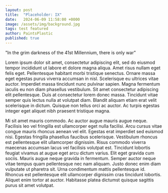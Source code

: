 ```yaml
---
layout: post
title:  "Placeholder: IX"
date:   2024-06-09 11:58:00 +0000
image: /assets/img/background.jpg
tags: test featured
author: PaintsPlastic
published: true
---
```


"In the grim darkness of the 41st Millennium, there is only war"

Lorem ipsum dolor sit amet, consectetur adipiscing elit, sed do eiusmod tempor incididunt ut labore et dolore magna aliqua. Amet risus nullam eget felis eget. Pellentesque habitant morbi tristique senectus. Ornare massa eget egestas purus viverra accumsan in nisl. Scelerisque eu ultrices vitae auctor. Imperdiet massa tincidunt nunc pulvinar sapien. Magna fermentum iaculis eu non diam phasellus vestibulum. Sit amet consectetur adipiscing elit pellentesque. Duis at consectetur lorem donec massa. Tincidunt vitae semper quis lectus nulla at volutpat diam. Blandit aliquam etiam erat velit scelerisque in dictum. Quisque non tellus orci ac auctor. Ac turpis egestas integer eget aliquet nibh praesent tristique magna.

Mi sit amet mauris commodo. Ac auctor augue mauris augue neque. Facilisis leo vel fringilla est ullamcorper eget nulla facilisi. Arcu cursus vitae congue mauris rhoncus aenean vel elit. Egestas erat imperdiet sed euismod nisi. Egestas fringilla phasellus faucibus scelerisque. Vestibulum rhoncus est pellentesque elit ullamcorper dignissim. Risus commodo viverra maecenas accumsan lacus vel facilisis volutpat est. Tincidunt lobortis feugiat vivamus at augue eget arcu dictum varius. Elit eget gravida cum sociis. Mauris augue neque gravida in fermentum. Semper auctor neque vitae tempus quam pellentesque nec nam aliquam. Justo donec enim diam vulputate ut pharetra sit. Urna condimentum mattis pellentesque id. Rhoncus est pellentesque elit ullamcorper dignissim cras tincidunt lobortis. Aliquet enim tortor at auctor. Habitasse platea dictumst quisque sagittis purus sit amet volutpat.